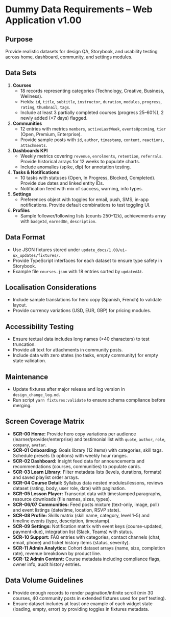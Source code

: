 # Dummy Data Requirements – Web Application v1.00

## Purpose
Provide realistic datasets for design QA, Storybook, and usability testing across home, dashboard, community, and settings modules.

## Data Sets
1. **Courses**
   - 18 records representing categories (Technology, Creative, Business, Wellness).
   - Fields: `id`, `title`, `subtitle`, `instructor`, `duration`, `modules`, `progress`, `rating`, `thumbnail`, `tags`.
   - Include at least 3 partially completed courses (progress 25–60%), 2 newly added (<7 days) flagged.
2. **Communities**
   - 12 entries with metrics `members`, `activeLastWeek`, `eventsUpcoming`, `tier` (Open, Premium, Enterprise).
   - Provide sample posts with `id`, `author`, `timestamp`, `content`, `reactions`, `attachments`.
3. **Dashboards KPI**
   - Weekly metrics covering `revenue`, `enrolments`, `retention`, `referrals`. Provide historical arrays for 12 weeks to populate charts.
   - Include anomalies (spike, dip) for annotation testing.
4. **Tasks & Notifications**
   - 10 tasks with statuses (Open, In Progress, Blocked, Completed). Provide due dates and linked entity IDs.
   - Notification feed with mix of success, warning, info types.
5. **Settings**
   - Preferences object with toggles for email, push, SMS, in-app notifications. Provide default combinations to test toggling UI.
6. **Profiles**
   - Sample follower/following lists (counts 250–12k), achievements array with `badgeId`, `earnedOn`, `description`.

## Data Format
- Use JSON fixtures stored under `update_docs/1.00/ui-ux_updates/fixtures/`.
- Provide TypeScript interfaces for each dataset to ensure type safety in Storybook.
- Example file `courses.json` with 18 entries sorted by `updatedAt`.

## Localisation Considerations
- Include sample translations for hero copy (Spanish, French) to validate layout.
- Provide currency variations (USD, EUR, GBP) for pricing modules.

## Accessibility Testing
- Ensure textual data includes long names (>40 characters) to test truncation.
- Provide alt text for attachments in community posts.
- Include data with zero states (no tasks, empty community) for empty state validation.

## Maintenance
- Update fixtures after major release and log version in `design_change_log.md`.
- Run script `yarn fixtures:validate` to ensure schema compliance before merging.

## Screen Coverage Matrix
- **SCR-00 Home:** Provide hero copy variations per audience (learner/provider/enterprise) and testimonial list with `quote`, `author`, `role`, `company`, `avatar`.
- **SCR-01 Onboarding:** Goals library (12 items) with categories, skill tags. Schedule presets (5 options) with weekly hour ranges.
- **SCR-02 Dashboard:** Insight feed data for announcements and recommendations (courses, communities) to populate cards.
- **SCR-03 Learn Library:** Filter metadata lists (levels, durations, formats) and saved playlist order arrays.
- **SCR-04 Course Detail:** Syllabus data nested modules/lessons, reviews dataset (rating, body, user role, date) with pagination.
- **SCR-05 Lesson Player:** Transcript data with timestamped paragraphs, resource downloads (file names, sizes, types).
- **SCR-06/07 Communities:** Feed posts mixture (text-only, image, poll) and event listings (date/time, location, RSVP state).
- **SCR-08 Profile:** Skills matrix (skill name, category, level 1–5) and timeline events (type, description, timestamp).
- **SCR-09 Settings:** Notification matrix with event keys (course-updated, payment-due), integration list (Slack, Teams) with status.
- **SCR-10 Support:** FAQ entries with categories, contact channels (chat, email, phone) and ticket history items (status, severity).
- **SCR-11 Admin Analytics:** Cohort dataset arrays (name, size, completion rate), revenue breakdown by product line.
- **SCR-12 Admin Content:** Course metadata including compliance flags, owner info, audit history entries.

## Data Volume Guidelines
- Provide enough records to render pagination/infinite scroll (min 30 courses, 40 community posts in extended fixtures used for perf testing).
- Ensure dataset includes at least one example of each widget state (loading, empty, error) by providing toggles in fixtures metadata.
